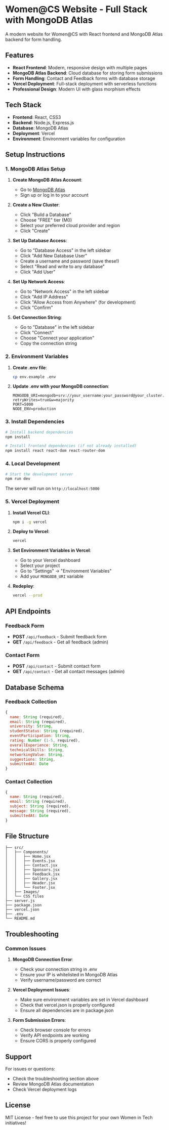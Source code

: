 # Women@CS Website - Full Stack with MongoDB Atlas

A modern website for Women@CS with React frontend and MongoDB Atlas backend for form handling.

## Features

- **React Frontend**: Modern, responsive design with multiple pages
- **MongoDB Atlas Backend**: Cloud database for storing form submissions
- **Form Handling**: Contact and Feedback forms with database storage
- **Vercel Deployment**: Full-stack deployment with serverless functions
- **Professional Design**: Modern UI with glass morphism effects

## Tech Stack

- **Frontend**: React, CSS3
- **Backend**: Node.js, Express.js
- **Database**: MongoDB Atlas
- **Deployment**: Vercel
- **Environment**: Environment variables for configuration

## Setup Instructions

### 1. MongoDB Atlas Setup

1. **Create MongoDB Atlas Account**:
   - Go to [MongoDB Atlas](https://www.mongodb.com/atlas)
   - Sign up or log in to your account

2. **Create a New Cluster**:
   - Click "Build a Database"
   - Choose "FREE" tier (M0)
   - Select your preferred cloud provider and region
   - Click "Create"

3. **Set Up Database Access**:
   - Go to "Database Access" in the left sidebar
   - Click "Add New Database User"
   - Create a username and password (save these!)
   - Select "Read and write to any database"
   - Click "Add User"

4. **Set Up Network Access**:
   - Go to "Network Access" in the left sidebar
   - Click "Add IP Address"
   - Click "Allow Access from Anywhere" (for development)
   - Click "Confirm"

5. **Get Connection String**:
   - Go to "Database" in the left sidebar
   - Click "Connect"
   - Choose "Connect your application"
   - Copy the connection string

### 2. Environment Variables

1. **Create .env file**:
   ```bash
   cp env.example .env
   ```

2. **Update .env with your MongoDB connection**:
   ```env
   MONGODB_URI=mongodb+srv://your_username:your_password@your_cluster.mongodb.net/womenatcs?retryWrites=true&w=majority
   PORT=5000
   NODE_ENV=production
   ```

### 3. Install Dependencies

```bash
# Install backend dependencies
npm install

# Install frontend dependencies (if not already installed)
npm install react react-dom react-router-dom
```

### 4. Local Development

```bash
# Start the development server
npm run dev
```

The server will run on `http://localhost:5000`

### 5. Vercel Deployment

1. **Install Vercel CLI**:
   ```bash
   npm i -g vercel
   ```

2. **Deploy to Vercel**:
   ```bash
   vercel
   ```

3. **Set Environment Variables in Vercel**:
   - Go to your Vercel dashboard
   - Select your project
   - Go to "Settings" → "Environment Variables"
   - Add your `MONGODB_URI` variable

4. **Redeploy**:
   ```bash
   vercel --prod
   ```

## API Endpoints

### Feedback Form
- **POST** `/api/feedback` - Submit feedback form
- **GET** `/api/feedback` - Get all feedback (admin)

### Contact Form
- **POST** `/api/contact` - Submit contact form
- **GET** `/api/contact` - Get all contact messages (admin)

## Database Schema

### Feedback Collection
```javascript
{
  name: String (required),
  email: String (required),
  university: String,
  studentStatus: String (required),
  eventParticipation: String,
  rating: Number (1-5, required),
  overallExperience: String,
  technicalSkills: String,
  networkingValue: String,
  suggestions: String,
  submittedAt: Date
}
```

### Contact Collection
```javascript
{
  name: String (required),
  email: String (required),
  subject: String (required),
  message: String (required),
  submittedAt: Date
}
```

## File Structure

```
├── src/
│   ├── Components/
│   │   ├── Home.jsx
│   │   ├── Events.jsx
│   │   ├── Contact.jsx
│   │   ├── Sponsors.jsx
│   │   ├── Feedback.jsx
│   │   ├── Gallery.jsx
│   │   ├── Header.jsx
│   │   └── Footer.jsx
│   ├── Images/
│   └── CSS files
├── server.js
├── package.json
├── vercel.json
├── .env
└── README.md
```

## Troubleshooting

### Common Issues

1. **MongoDB Connection Error**:
   - Check your connection string in .env
   - Ensure your IP is whitelisted in MongoDB Atlas
   - Verify username/password are correct

2. **Vercel Deployment Issues**:
   - Make sure environment variables are set in Vercel dashboard
   - Check that vercel.json is properly configured
   - Ensure all dependencies are in package.json

3. **Form Submission Errors**:
   - Check browser console for errors
   - Verify API endpoints are working
   - Ensure CORS is properly configured

## Support

For issues or questions:
- Check the troubleshooting section above
- Review MongoDB Atlas documentation
- Check Vercel deployment logs

## License

MIT License - feel free to use this project for your own Women in Tech initiatives!
